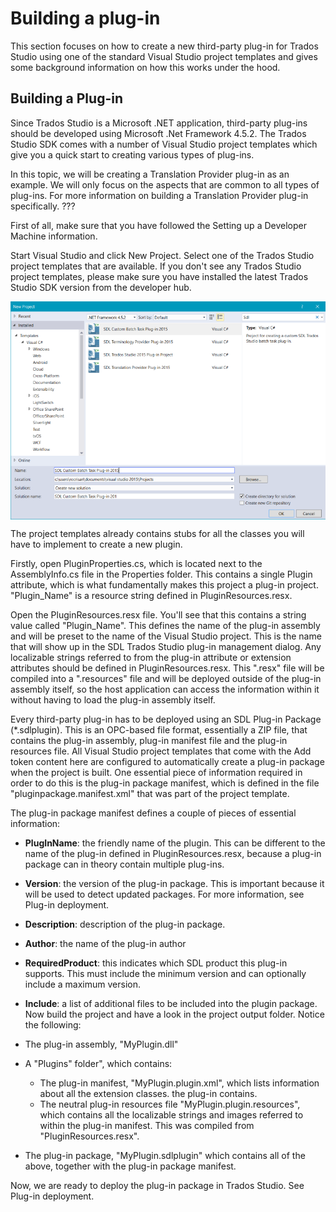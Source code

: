 Building a plug-in
====
This section focuses on how to create a new third-party plug-in for Trados Studio using one of the standard Visual Studio project templates and gives some background information on how this works under the hood.

Building a Plug-in
-----
Since Trados Studio is a Microsoft .NET application, third-party plug-ins should be developed using Microsoft .Net Framework 4.5.2. The Trados Studio SDK comes with a number of Visual Studio project templates which give you a quick start to creating various types of plug-ins.

In this topic, we will be creating a Translation Provider plug-in as an example. We will only focus on the aspects that are common to all types of plug-ins. For more information on building a Translation Provider plug-in specifically. ???

First of all, make sure that you have followed the Setting up a Developer Machine information.

Start Visual Studio and click New Project. Select one of the Trados Studio project templates that are available. If you don't see any Trados Studio project templates, please make sure you have installed the latest Trados Studio SDK version from the developer hub.

<img style="display:block; " src="images/NewSdlStudioProject.png" />


The project templates already contains stubs for all the classes you will have to implement to create a new plugin.

Firstly, open PluginProperties.cs, which is located next to the AssemblyInfo.cs file in the Properties folder. This contains a single Plugin attribute, which is what fundamentally makes this project a plug-in project. "Plugin_Name" is a resource string defined in PluginResources.resx.

Open the PluginResources.resx file. You'll see that this contains a string value called "Plugin_Name". This defines the name of the plug-in assembly and will be preset to the name of the Visual Studio project. This is the name that will show up in the SDL Trados Studio plug-in management dialog. Any localizable strings referred to from the plug-in attribute or extension attributes should be defined in PluginResources.resx. This ".resx" file will be compiled into a ".resources" file and will be deployed outside of the plug-in assembly itself, so the host application can access the information within it without having to load the plug-in assembly itself.

Every third-party plug-in has to be deployed using an SDL Plug-in Package (*.sdlplugin). This is an OPC-based file format, essentially a ZIP file, that contains the plug-in assembly, plug-in manifest file and the plug-in resources file. All Visual Studio project templates that come with the Add token content here are configured to automatically create a plug-in package when the project is built. One essential piece of information required in order to do this is the plug-in package manifest, which is defined in the file "pluginpackage.manifest.xml" that was part of the project template.

The plug-in package manifest defines a couple of pieces of essential information:

* **PlugInName**: the friendly name of the plugin. This can be different to the name of the plug-in defined in PluginResources.resx, because a plug-in package can in theory contain multiple plug-ins.
* **Version**: the version of the plug-in package. This is important because it will be used to detect updated packages. For more information, see Plug-in deployment.
* **Description**: description of the plug-in package.
* **Author**: the name of the plug-in author
* **RequiredProduct**: this indicates which SDL product this plug-in supports. This must include the minimum version and can optionally include a maximum version.
* **Include**: a list of additional files to be included into the plugin package.
Now build the project and have a look in the project output folder. Notice the following:

* The plug-in assembly, "MyPlugin.dll"
* A "Plugins" folder", which contains:
    * The plug-in manifest, "MyPlugin.plugin.xml", which lists information about all the extension classes. the plug-in contains.
    * The neutral plug-in resources file "MyPlugin.plugin.resources", which contains all the localizable strings and images referred to within the plug-in manifest. This was compiled from "PluginResources.resx".
* The plug-in package, "MyPlugin.sdlplugin" which contains all of the above, together with the plug-in package manifest.

Now, we are ready to deploy the plug-in package in Trados Studio. See Plug-in deployment.